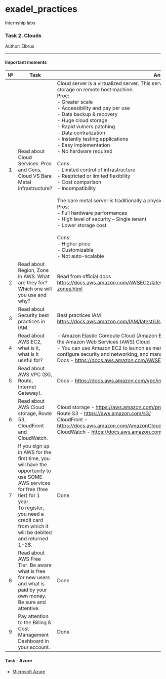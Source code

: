 # exadel_practices
Internship labs

### Task 2. Clouds
Author: Elbrus 

---

#### Important moments
| № 	| Task 	| Answer 	|
|:---:	|---	|---	|
| 1 	| Read about Cloud Services. Pros and Cons, Cloud VS Bare Metal infrastructure? 	| Cloud server is a virtualized server. This server is using a portion of the CPU, RAM and storage on remote host machine.<br>Proc:<br>- Greater scale<br>- Accessibility and pay per use<br>- Data backup & recovery<br>- Huge cloud storage<br>- Rapid vulners patching<br>- Data centralization<br>- Instantly testing applications<br>- Easy implementation<br>- No hardware required<br><br>Cons:<br>- Limited control of infrastructure<br>- Restricted or limited flexibility<br>- Cost comparison<br>- Incompatibility<br><br>The bare metal server is traditionally a physical server. <br>Pros:<br>- Full hardware performances<br>- High level of security – Single tenant<br>- Lower storage cost<br><br>Cons:<br>- Higher price<br>- Customizable<br>- Not auto-scalable<br> 	|
| 2 	| Read about Region, Zone in AWS. What are they for? Which one will you use and why? 	| Read from official docs<br>https://docs.aws.amazon.com/AWSEC2/latest/UserGuide/using-regions-availability-zones.html 	|
| 3 	| Read about Security best practices in IAM. 	| Best practices IAM <br>https://docs.aws.amazon.com/IAM/latest/UserGuide/best-practices.html 	|
| 4 	| Read about AWS EC2, what is it, what is it useful for? 	| - Amazon Elastic Compute Cloud (Amazon EC2) provides scalable computing capacity in the Amazon Web Services (AWS) Cloud<br>- You can use Amazon EC2 to launch as many or as few virtual servers as you need, configure security and networking, and manage storage.<br>Docs - https://docs.aws.amazon.com/AWSEC2/latest/UserGuide/concepts.html 	|
| 5 	| Read about AWS VPC (SG, Route, Internet Gateway). 	| Docs - https://docs.aws.amazon.com/vpc/index.html 	|
| 6 	| Read about AWS Cloud storage, Route 53, CloudFront and CloudWatch. 	| Cloud storage - https://aws.amazon.com/products/storage/<br>Route S3 - https://aws.amazon.com/s3/<br>CloudFront - https://docs.aws.amazon.com/AmazonCloudFront/latest/DeveloperGuide/Introduction.html<br>CloudWatch - https://docs.aws.amazon.com/cloudwatch/index.html 	|
| 7 	| If you sign up in AWS for the first time, you will have the opportunity to use SOME AWS services for free (free tier) for 1 year. <br>To register, you need a credit card from which it will be debited and returned 1-2$. 	| Done 	|
| 8 	| Read about AWS Free Tier. Be aware what is free for new users and what is paid by your own money. Be sure and attentive. 	| Done  	|
| 9 	| Pay attention to the Billing & Cost Management Dashboard in your account. 	| Done 	|


#### Task - Azure 
- [Microsoft Azure](azure.md)
